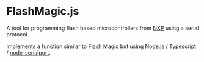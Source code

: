# FlashMagic.js

A tool for programming flash based microcontrollers from [NXP](http://www.nxp.com/microcontrollers) using a serial protocol.

Implements a function similar to [Flash Magic](http://www.flashmagictool.com) but using Node.js / Typescript / [node-serialport](https://github.com/voodootikigod/node-serialport).
